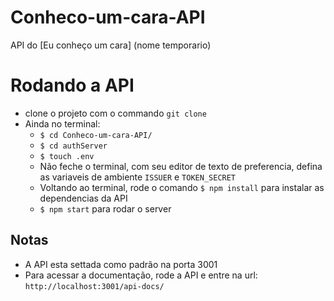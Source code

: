 # Conheco-um-cara-API
API do [Eu conheço um cara] (nome temporario)

# Rodando a API
- clone o projeto com o commando ```git clone```
- Ainda no terminal:
    - ```$ cd Conheco-um-cara-API/```
    - ```$ cd authServer```
    - ```$ touch .env```
    - Não feche o terminal, com seu editor de texto de preferencia, defina as variaveis de ambiente `ISSUER` e `TOKEN_SECRET`
    - Voltando ao terminal, rode o comando ```$ npm install``` para instalar as dependencias da API
    - ```$ npm start``` para rodar o server

## Notas
- A API esta settada como padrão na porta 3001
- Para acessar a documentação, rode a API e entre na url: `http://localhost:3001/api-docs/`